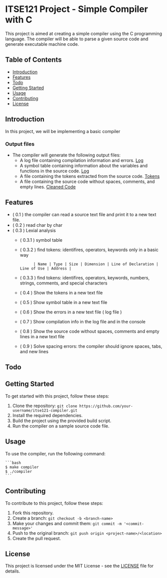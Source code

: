 # ITSE121 Project - Simple Compiler with C

This project is aimed at creating a simple compiler using the C programming language. The compiler will be able to parse a given source code and generate executable machine code.

## Table of Contents

- [Introduction](#introduction)
- [Features](#features)
- [Todo](#todo)
- [Getting Started](#getting-started)
- [Usage](#usage)
- [Contributing](#contributing)
- [License](#license)

## Introduction

In this project, we will be implementing a basic compiler
 <!-- that can perform lexical analysis, syntax analysis, semantic analysis, and code generation. The compiler will take a source code written in a specific programming language and produce an executable binary file. -->
 ### Output files
  - The compiler will generate the following output files:
    - A log file containing compilation information and errors. [Log](output/log.txt)
    - A symbol table containing information about the variables and functions in the source code.  [Log](output/log.txt)
    - A file containing the tokens extracted from the source code. [Tokens](output/tokens.txt)
    - A file containing the source code without spaces, comments, and empty lines. [Cleaned Code](output/clean.txt)

## Features
- ( 0.1 ) the compiler can read a source text file and print it to a new text file.
- ( 0.2 ) read char by char
- ( 0.3 ) Lexial analysis
  - ( 0.3.1 ) symbol table
  - ( 0.3.2 ) find tokens: identifires, operators, keywords only in a basic way
  
              | Name | Type | Size | Dimension | Line of Declaration | Line of Use | Address |

  - ( 0.3.3 ) find tokens: identifires, operators, keywords, numbers, strings, comments, and special characters
  - ( 0.4 ) Show the tokens in a new text file
  - ( 0.5 ) Show symbol table in a new text file
  - ( 0.6 ) Show the errors in a new text file ( log file )
  - ( 0.7 ) Show compilation info in the log file and in the console
  - ( 0.8 ) Show the source code without spaces, comments and empty lines in a new text file
  - ( 0.9 ) Solve spacing errors: the compiler should ignore spaces, tabs, and new lines
<!-- 
- Lexical analysis: Tokenizing the source code into meaningful tokens.
- Syntax analysis: Parsing the tokens to check for correct syntax.
- Semantic analysis: Checking for semantic errors and generating symbol tables.
- Code generation: Generating machine code from the parsed source code.
- Error handling: Providing meaningful error messages for easier debugging. -->

## Todo



## Getting Started

To get started with this project, follow these steps:

1. Clone the repository: `git clone https://github.com/your-username/itse121-compiler.git`
2. Install the required dependencies.
3. Build the project using the provided build script.
4. Run the compiler on a sample source code file.

## Usage

To use the compiler, run the following command:
    
    ```bash
    $ make compiler
    $ ./compiler
    ```

## Contributing

To contribute to this project, follow these steps:

1. Fork this repository.
2. Create a branch: `git checkout -b <branch-name>`
3. Make your changes and commit them: `git commit -m '<commit-message>'`
4. Push to the original branch: `git push origin <project-name>/<location>`
5. Create the pull request.

## License

This project is licensed under the MIT License - see the [LICENSE](LICENSE) file for details.


